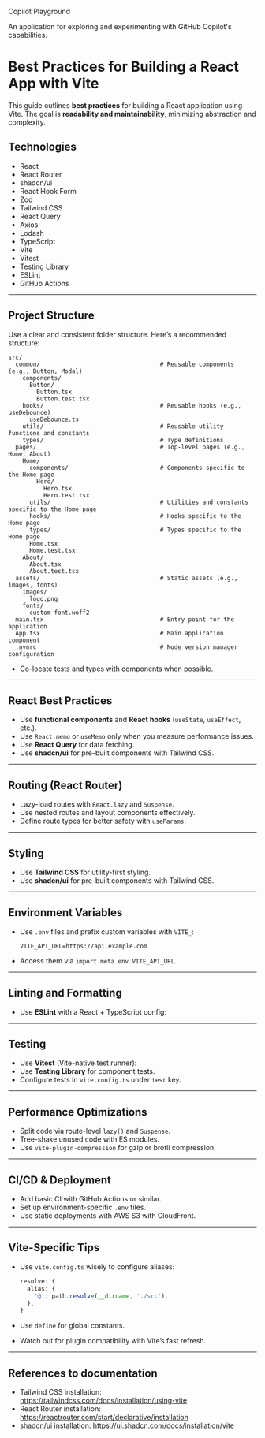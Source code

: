 Copilot Playground

An application for exploring and experimenting with GitHub Copilot's capabilities.

# Best Practices for Building a React App with Vite

This guide outlines **best practices** for building a React application using Vite. The goal is **readability and maintainability**, minimizing abstraction and complexity.

## Technologies

- React
- React Router
- shadcn/ui
- React Hook Form
- Zod
- Tailwind CSS
- React Query
- Axios
- Lodash
- TypeScript
- Vite
- Vitest
- Testing Library
- ESLint
- GitHub Actions

---

## Project Structure

Use a clear and consistent folder structure. Here’s a recommended structure:

```
src/
  common/                                  # Reusable components (e.g., Button, Modal)
    components/
      Button/
        Button.tsx
        Button.test.tsx
    hooks/                                 # Reusable hooks (e.g., useDebounce)
      useDebounce.ts
    utils/                                 # Reusable utility functions and constants
    types/                                 # Type definitions
  pages/                                   # Top-level pages (e.g., Home, About)
    Home/
      components/                          # Components specific to the Home page
        Hero/
          Hero.tsx
          Hero.test.tsx
      utils/                               # Utilities and constants specific to the Home page
      hooks/                               # Hooks specific to the Home page
      types/                               # Types specific to the Home page
      Home.tsx
      Home.test.tsx
    About/
      About.tsx
      About.test.tsx
  assets/                                  # Static assets (e.g., images, fonts)
    images/
      logo.png
    fonts/
      custom-font.woff2
  main.tsx                                 # Entry point for the application
  App.tsx                                  # Main application component
  .nvmrc                                   # Node version manager configuration
```

- Co-locate tests and types with components when possible.

---

## React Best Practices

- Use **functional components** and **React hooks** (`useState`, `useEffect`, etc.).
- Use `React.memo` or `useMemo` only when you measure performance issues.
- Use **React Query** for data fetching.
- Use **shadcn/ui** for pre-built components with Tailwind CSS.

---

## Routing (React Router)

- Lazy-load routes with `React.lazy` and `Suspense`.
- Use nested routes and layout components effectively.
- Define route types for better safety with `useParams`.

---

## Styling

- Use **Tailwind CSS** for utility-first styling.
- Use **shadcn/ui** for pre-built components with Tailwind CSS.

---

## Environment Variables

- Use `.env` files and prefix custom variables with `VITE_`:

  ```
  VITE_API_URL=https://api.example.com
  ```

- Access them via `import.meta.env.VITE_API_URL`.

---

## Linting and Formatting

- Use **ESLint** with a React + TypeScript config:

---

## Testing

- Use **Vitest** (Vite-native test runner):
- Use **Testing Library** for component tests.
- Configure tests in `vite.config.ts` under `test` key.

---

## Performance Optimizations

- Split code via route-level `lazy()` and `Suspense`.
- Tree-shake unused code with ES modules.
- Use `vite-plugin-compression` for gzip or brotli compression.

---

## CI/CD & Deployment

- Add basic CI with GitHub Actions or similar.
- Set up environment-specific `.env` files.
- Use static deployments with AWS S3 with CloudFront.

---

## Vite-Specific Tips

- Use `vite.config.ts` wisely to configure aliases:

  ```ts
  resolve: {
    alias: {
      '@': path.resolve(__dirname, './src'),
    },
  }
  ```

- Use `define` for global constants.
- Watch out for plugin compatibility with Vite’s fast refresh.

---

## References to documentation

- Tailwind CSS installation: https://tailwindcss.com/docs/installation/using-vite
- React Router installation: https://reactrouter.com/start/declarative/installation
- shadcn/ui installation: https://ui.shadcn.com/docs/installation/vite
